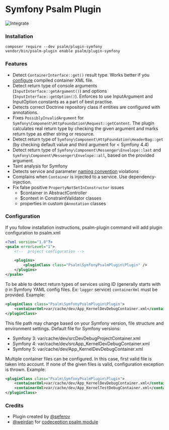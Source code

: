 # Symfony Psalm Plugin

![Integrate](https://github.com/psalm/psalm-plugin-symfony/workflows/Integrate/badge.svg)

### Installation

```
composer require --dev psalm/plugin-symfony
vendor/bin/psalm-plugin enable psalm/plugin-symfony
```

### Features

- Detect `ContainerInterface::get()` result type. Works better if you [configure](#configuration) compiled container XML file.
- Detect return type of console arguments (`InputInterface::getArgument()`) and options (`InputInterface::getOption()`). Enforces
to use InputArgument and InputOption constants as a part of best practise.
- Detects correct Doctrine repository class if entities are configured with annotations. 
- Fixes `PossiblyInvalidArgument` for `Symfony\Component\HttpFoundation\Request::getContent`.
The plugin calculates real return type by checking the given argument and marks return type as either string or resource.
- Detect return type of `Symfony\Component\HttpFoundation\HeaderBag::get` (by checking default value and third argument for < Symfony 4.4)
- Detect return type of `Symfony\Component\Messenger\Envelope::last` and `Symfony\Component\Messenger\Envelope::all`, based on the provided argument.
- Taint analysis for Symfony
- Detects service and parameter [naming convention](https://symfony.com/doc/current/contributing/code/standards.html#naming-conventions) violations
- Complains when `Container` is injected to a service. Use dependency-injection.
- Fix false positive `PropertyNotSetInConstructor` issues
  - $container in AbstractController
  - $context in ConstraintValidator classes
  - properties in custom `@Annotation` classes

### Configuration

If you follow installation instructions, psalm-plugin command will add plugin configuration to psalm.xml

```xml
<?xml version="1.0"?>
<psalm errorLevel="1">
    <!--  project configuration -->

    <plugins>
        <pluginClass class="Psalm\SymfonyPsalmPlugin\Plugin" />
    </plugins>
</psalm>
```

To be able to detect return types of services using ID (generally starts with `@` in Symfony YAML config files. Ex: `logger` service)
`containerXml` must be provided. Example:
```xml
<pluginClass class="Psalm\SymfonyPsalmPlugin\Plugin">
    <containerXml>var/cache/dev/App_KernelDevDebugContainer.xml</containerXml>
</pluginClass>
```

This file path may change based on your Symfony version, file structure and environment settings.
Default file for Symfony versions:
- Symfony 3: var/cache/dev/srcDevDebugProjectContainer.xml
- Symfony 4: var/cache/dev/srcApp_KernelDevDebugContainer.xml
- Symfony 5: var/cache/dev/App_KernelDevDebugContainer.xml

Multiple container files can be configured. In this case, first valid file is taken into account.
If none of the given files is valid, configuration exception is thrown.
Example:

```xml
<pluginClass class="Psalm\SymfonyPsalmPlugin\Plugin">
    <containerXml>var/cache/dev/App_KernelDevDebugContainer.xml</containerXml>
    <containerXml>var/cache/dev/App_KernelTestDebugContainer.xml</containerXml>
</pluginClass>
```

### Credits

- Plugin created by [@seferov](https://github.com/seferov)
- [@weirdan](https://github.com/weirdan) for [codeception psalm module](https://github.com/weirdan/codeception-psalm-module)
